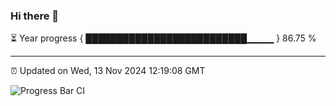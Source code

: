 ### Hi there 👋

⏳ Year progress { ██████████████████████████▁▁▁▁ } 86.75 %

---

⏰ Updated on Wed, 13 Nov 2024 12:19:08 GMT

![Progress Bar CI](https://github.com/Shyam-Makwana/GitHub-Actions-Demo/workflows/Progress%20Bar%20CI/badge.svg)
